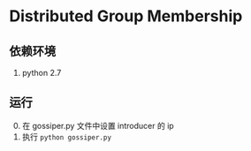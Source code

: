# Distributed Group Membership

## 依赖环境
1. python 2.7

## 运行
0. 在 gossiper.py 文件中设置 introducer 的 ip
1. 执行 `python gossiper.py`